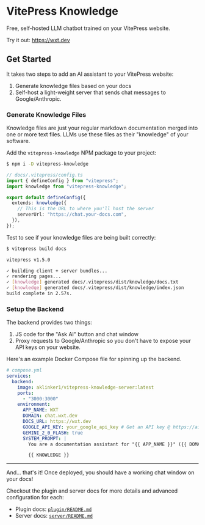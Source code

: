 # VitePress Knowledge

Free, self-hosted LLM chatbot trained on your VitePress website.

Try it out: https://wxt.dev

## Get Started

It takes two steps to add an AI assistant to your VitePress website:

1. Generate knowledge files based on your docs
2. Self-host a light-weight server that sends chat messages to Google/Anthropic.

### Generate Knowledge Files

Knowledge files are just your regular markdown documentation merged into one or more text files. LLMs use these files as their "knowledge" of your software.

Add the `vitepress-knowledge` NPM package to your project:

```sh
$ npm i -D vitepress-knowledge
```

```ts
// docs/.vitepress/config.ts
import { defineConfig } from "vitepress";
import knowledge from "vitepress-knowledge";

export default defineConfig({
  extends: knowledge({
    // This is the URL to where you'll host the server
    serverUrl: "https://chat.your-docs.com",
  }),
});
```

Test to see if your knowledge files are being built correctly:

```sh
$ vitepress build docs

vitepress v1.5.0

✓ building client + server bundles...
✓ rendering pages...
✓ [knowledge] generated docs/.vitepress/dist/knowledge/docs.txt
✓ [knowledge] generated docs/.vitepress/dist/knowledge/index.json
build complete in 2.57s.
```

### Setup the Backend

The backend provides two things:

1. JS code for the "Ask AI" button and chat window
2. Proxy requests to Google/Anthropic so you don't have to expose your API keys on your website.

Here's an example Docker Compose file for spinning up the backend.

```yml
# compose.yml
services:
  backend:
    image: aklinker1/vitepress-knowledge-server:latest
    ports:
      - "3000:3000"
    environment:
      APP_NAME: WXT
      DOMAIN: chat.wxt.dev
      DOCS_URL: https://wxt.dev
      GOOGLE_API_KEY: your_google_api_key # Get an API key @ https://aistudio.google.com
      GEMINI_2_0_FLASH: true
      SYSTEM_PROMPT: |
        You are a documentation assistant for "{{ APP_NAME }}" ({{ DOMAIN }}). Answer any questions based off your training knowledge below:

        {{ KNOWLEDGE }}
```

---

And... that's it! Once deployed, you should have a working chat window on your docs!

Checkout the plugin and server docs for more details and advanced configuration for each:

- Plugin docs: [`plugin/README.md`](https://github.com/aklinker1/vitepress-knowledge/blob/main/plugin/README.md)
- Server docs: [`server/README.md`](https://github.com/aklinker1/vitepress-knowledge/blob/main/server/README.md)
